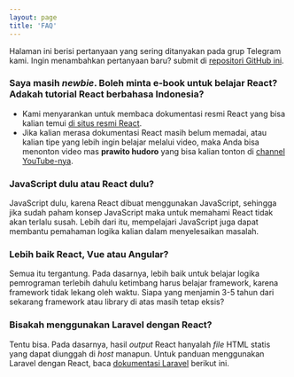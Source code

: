 ```yaml
---
layout: page
title: 'FAQ'
---
```


Halaman ini berisi pertanyaan yang sering ditanyakan pada grup Telegram kami. Ingin menambahkan pertanyaan baru? submit di [repositori GitHub ini](https://github.com/reactjs-id/meetup).

### Saya masih _newbie_. Boleh minta e-book untuk belajar React? Adakah tutorial React berbahasa Indonesia?

- Kami menyarankan untuk membaca dokumentasi resmi React yang bisa kalian temui [di situs resmi React](https://reactjs.org/).
- Jika kalian merasa dokumentasi React masih belum memadai, atau kalian tipe yang lebih ingin belajar melalui video, maka Anda bisa menonton video mas **prawito hudoro** yang bisa kalian tonton di [channel YouTube-nya](https://www.youtube.com/watch?v=5kHyviqjhCk&list=PLU4DS8KR-LJ03qEsHn9zV4qdhcWtusBqb).

### JavaScript dulu atau React dulu?

JavaScript dulu, karena React dibuat menggunakan JavaScript, sehingga jika sudah paham konsep JavaScript maka untuk memahami React tidak akan terlalu susah. Lebih dari itu, mempelajari JavaScript juga dapat membantu pemahaman logika kalian dalam menyelesaikan masalah.

### Lebih baik React, Vue atau Angular?

Semua itu tergantung. Pada dasarnya, lebih baik untuk belajar logika pemrograman terlebih dahulu ketimbang harus belajar framework, karena framework tidak lekang oleh waktu. Siapa yang menjamin 3-5 tahun dari sekarang framework atau library di atas masih tetap eksis?

### Bisakah menggunakan Laravel dengan React?

Tentu bisa. Pada dasarnya, hasil _output_ React hanyalah _file_ HTML statis yang dapat diunggah di _host_ manapun. Untuk panduan menggunakan Laravel dengan React, baca [dokumentasi Laravel](https://laravel.com/docs/5.8/frontend#using-react) berikut ini.
